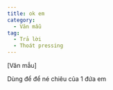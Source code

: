 ```yaml
---
title: ok em
category:
  - Văn mẫu
tag:
  - Trả lời
  - Thoát pressing
---
```

[Văn mẫu]

Dùng để để né chiêu của 1 đứa em
